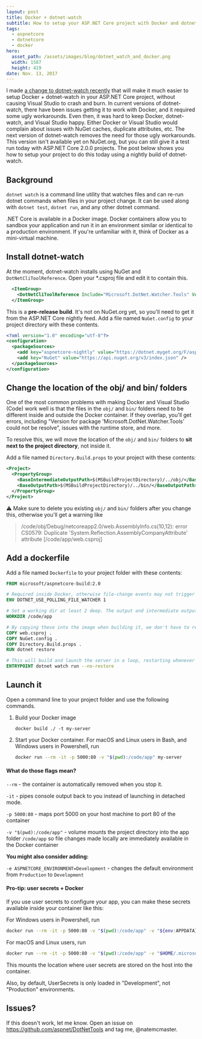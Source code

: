```yaml
---
layout: post
title: Docker + dotnet-watch
subtitle: How to setup your ASP.NET Core project with Docker and dotnet-watch, without making it impossible to use VS Code or Visual Studio
tags:
  - aspnetcore
  - dotnetcore
  - docker
hero:
  asset_path: /assets/images/blog/dotnet_watch_and_docker.png
  width: 1587
  height: 419
date: Nov. 13, 2017
---
```


I made [a change to dotnet-watch recently](https://github.com/aspnet/DotNetTools/pull/347) that will make it much easier to setup Docker + dotnet-watch in your ASP.NET Core project, without causing Visual Studio to crash and burn.
In current versions of dotnet-watch, there have been issues getting it to work with Docker, and it required some ugly workarounds.
Even then, it was hard to keep Docker, dotnet-watch, and Visual Studio happy. Either Docker or Visual Studio would complain about issues with NuGet caches, duplicate attributes, etc.
The next version of dotnet-watch removes the need for those ugly workarounds.
This version isn't available yet on NuGet.org, but you can still give it a test run today with ASP.NET Core 2.0.0 projects.
The post below shows you
how to setup your project to do this today using a nightly build of dotnet-watch.

## Background

`dotnet watch` is a command line utility that watches files and can re-run dotnet commands when files in your
project change. It can be used along with `dotnet test`, `dotnet run`, and any other dotnet command.

.NET Core is available in a Docker image. Docker containers allow you to sandbox your application and run it
in an environment similar or identical to a production environment. If you're unfamiliar with it, think of Docker
as a mini-virtual machine.

## Install dotnet-watch

At the moment, dotnet-watch installs using NuGet and `DotNetCliToolReference`. Open your \*.csproj file and edit
it to contain this.

```xml
  <ItemGroup>
    <DotNetCliToolReference Include="Microsoft.DotNet.Watcher.Tools" Version="2.1.0-preview1-27567" />
  </ItemGroup>
```

This is a **pre-release build**. It's not on NuGet.org yet, so you'll need to get it from the ASP.NET Core nightly feed. Add a file named `NuGet.config`
to your project directory with these contents.

```xml
<?xml version="1.0" encoding="utf-8"?>
<configuration>
  <packageSources>
    <add key="aspnetcore-nightly" value="https://dotnet.myget.org/F/aspnetcore-dev/api/v3/index.json" />
    <add key="NuGet" value="https://api.nuget.org/v3/index.json" />
  </packageSources>
</configuration>
```

## Change the location of  the obj/ and bin/ folders

One of the most common problems with making Docker and Visual Studio (Code) work well is that the files in the
`obj/` and `bin/` folders need to be different inside and outside the Docker container. If they overlap, you'll
get errors, including "Version for package 'Microsoft.DotNet.Watcher.Tools' could not be resolve", issues with the runtime store, and  more.

To resolve this, we will move the location of the `obj/` and `bin/` folders to **sit next to the project directory**,
not inside it.

Add a file named `Directory.Build.props` to your project with these contents:

```xml
<Project>
  <PropertyGroup>
    <BaseIntermediateOutputPath>$(MSBuildProjectDirectory)/../obj/</BaseIntermediateOutputPath>
    <BaseOutputPath>$(MSBuildProjectDirectory)/../bin/</BaseOutputPath>
  </PropertyGroup>
</Project>
```

:warning: Make sure to delete you existing `obj/` and `bin/` folders after you change this, otherwise you'll get a warning like

> /code/obj/Debug/netcoreapp2.0/web.AssemblyInfo.cs(10,12): error CS0579: Duplicate 'System.Reflection.AssemblyCompanyAttribute' attribute [/code/app/web.csproj]

## Add a dockerfile

Add a file named `Dockerfile` to your project folder with these contents:

```Dockerfile
FROM microsoft/aspnetcore-build:2.0

# Required inside Docker, otherwise file-change events may not trigger
ENV DOTNET_USE_POLLING_FILE_WATCHER 1

# Set a working dir at least 2 deep. The output and intermediate output folders will be /code/obj and /code/bin
WORKDIR /code/app

# By copying these into the image when building it, we don't have to re-run restore everytime we launch a new container
COPY web.csproj .
COPY NuGet.config .
COPY Directory.Build.props .
RUN dotnet restore

# This will build and launch the server in a loop, restarting whenever a *.cs file changes
ENTRYPOINT dotnet watch run --no-restore
```

## Launch it

Open a command line to your project folder and use the following commands.

1. Build your Docker image
    ```
    docker build ./ -t my-server
    ```
2. Start your Docker container.
    For macOS and Linux users in Bash, and Windows users in Powershell, run
    ```sh
    docker run --rm -it -p 5000:80 -v "$(pwd):/code/app" my-server
    ```

#### What do those flags mean?

`--rm` - the container is automatically removed when you stop it.

`-it` - pipes console output back to you instead of launching in detached mode.

`-p 5000:80` - maps port 5000 on your host machine to port 80 of the container

`-v "$(pwd):/code/app"` - volume mounts the project directory into the app folder `/code/app` so file changes made locally are immediately available in the Docker container

**You might also consider adding:**

`-e ASPNETCORE_ENVIRONMENT=Development` - changes the default environment from  `Production` to `Development`

#### Pro-tip: user secrets + Docker

If you use user secrets to configure your app, you can make these secrets available inside your container like this:

For Windows users in Powershell, run
```sh
docker run --rm -it -p 5000:80 -v "$(pwd):/code/app" -v "${env:APPDATA}/Microsoft/UserSecrets:/root/.microsoft/usersecrets/" -e ASPNETCORE_ENVIRONMENT=Development my-server
```

For macOS and Linux users, run
```sh
docker run --rm -it -p 5000:80 -v "$(pwd):/code/app" -v "$HOME/.microsoft/usersecrets:/root/.microsoft/usersecrets/" -e ASPNETCORE_ENVIRONMENT=Development my-server
```

This mounts the location where user secrets are stored on the host into the container.

Also, by default, UserSecrets is only loaded in "Development", not "Production" environments.

## Issues?

If this doesn't work, let me know. Open an issue on <https://github.com/aspnet/DotNetTools> and tag me, @natemcmaster.
